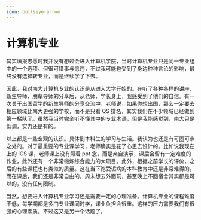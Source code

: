 ```yaml
---
icon: bullseye-arrow
---
```


# 计算机专业

其实填报志愿时我并没有想过会进入计算机学院，当时计算机专业只是同一专业组中的一个选项。但很可惜事与愿违，不过我可能也受到了身边种种言论的影响，最终没有选择转专业，而是继续学了下去。

因此，我对南大计算机专业的认识是从进入大学开始的。在听了各种各样的讲座、新生导师、朋辈导师的分享后，从老师、学长身上，我感受到了他们的自信。有一次关于出国留学的新生导师的分享交流中，老师说，如果你想出国，那么一定要去相应领域比南大更强的学校，而不是只看 QS 排名，其实我们在不少领域已经做到第一梯队了。虽然我当时完全听不懂其中的专业术语，但是我能感觉到，南大只是低调，实力还是有的。

以上都是一些宏观的认识。具体到本科生的学习与生活。我认为也还是有可圈可点之处的。对于最重要的专业课学习，老师确实是花了心思去设计的。比如说我现在上的 ICS 课，老师课上没有照着 ppt 念，而是亲自演示，课后会留有一定难度的作业，此外还有一个非常锻炼综合能力的大项目。此外，根据之前学长的评价，之后的有些课程也有类似的质量。这在当下饱受诟病的本科教育中还是非常难得的。而在课后，我们还是非常自由的，周末想去外面玩，甚至晚上不回宿舍其实都是可以的，没有任何限制。

当然，想要进入计算机专业学习还是需要一定的心理准备。计算机专业的课程难度不低，每学期都是多门专业课同时学，课业负担会很重。这样的压力需要我们有很强的心理素质，不过这又是另一个话题了。



